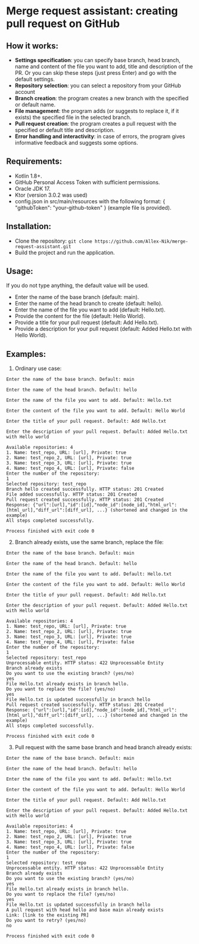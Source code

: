 # Merge request assistant: creating pull request on GitHub

## How it works:
- **Settings specification**: you can specify base branch, head branch, name and content of the file you want to add, title and description of the PR. Or you can skip these steps (just press Enter) and go with the default settings.
- **Repository selection**: you can select a repository from your GitHub account
- **Branch creation**: the program creates a new branch with the specified or default name.
- **File management**: the program adds (or suggests to replace it, if it exists) the specified file in the selected branch.
- **Pull request creation**: the program creates a pull request with the specified or default title and description.
- **Error handling and interactivity**: in case of errors, the program gives informative feedback and suggests some options.

## Requirements:
- Kotlin 1.8+.
- GitHub Personal Access Token with sufficient permissions.
- Oracle JDK 17.
- Ktor (version 3.0.2 was used)
- config.json in src/main/resources with the following format:
{
  "githubToken": "your-github-token"
}
(example file is provided).

## Installation:
- Clone the repository:
`git clone https://github.com/Allex-Nik/merge-request-assistant.git`
- Build the project and run the application.

## Usage:
If you do not type anything, the default value will be used.
- Enter the name of the base branch (default: main).
- Enter the name of the head branch to create (default: hello).
- Enter the name of the file you want to add (default: Hello.txt).
- Provide the content for the file (default: Hello World).
- Provide a title for your pull request (default: Add Hello.txt).
- Provide a description for your pull request (default: Added Hello.txt with Hello World).

## Examples:
1. Ordinary use case:
```
Enter the name of the base branch. Default: main

Enter the name of the head branch. Default: hello

Enter the name of the file you want to add. Default: Hello.txt

Enter the content of the file you want to add. Default: Hello World

Enter the title of your pull request. Default: Add Hello.txt

Enter the description of your pull request. Default: Added Hello.txt with Hello world

Available repositories: 4
1. Name: test_repo, URL: [url], Private: true
2. Name: test_repo_2, URL: [url], Private: true
3. Name: test_repo_3, URL: [url], Private: true
4. Name: test_repo_4, URL: [url], Private: false
Enter the number of the repository: 
1
Selected repository: test_repo
Branch hello created successfully. HTTP status: 201 Created
File added successfully. HTTP status: 201 Created
Pull request created successfully. HTTP status: 201 Created
Response: {"url":[url],"id":[id],"node_id":[node_id],"html_url":[html_url],"diff_url":[diff_url], ...} (shortened and changed in the example)
All steps completed successfully.

Process finished with exit code 0
```

2. Branch already exists, use the same branch, replace the file:
```
Enter the name of the base branch. Default: main

Enter the name of the head branch. Default: hello

Enter the name of the file you want to add. Default: Hello.txt

Enter the content of the file you want to add. Default: Hello World

Enter the title of your pull request. Default: Add Hello.txt

Enter the description of your pull request. Default: Added Hello.txt with Hello world

Available repositories: 4
1. Name: test_repo, URL: [url], Private: true
2. Name: test_repo_2, URL: [url], Private: true
3. Name: test_repo_3, URL: [url], Private: true
4. Name: test_repo_4, URL: [url], Private: false
Enter the number of the repository: 
1
Selected repository: test_repo
Unprocessable entity. HTTP status: 422 Unprocessable Entity
Branch already exists
Do you want to use the existing branch? (yes/no)
yes
File Hello.txt already exists in branch hello.
Do you want to replace the file? (yes/no)
yes
File Hello.txt is updated successfully in branch hello
Pull request created successfully. HTTP status: 201 Created
Response: {"url":[url],"id":[id],"node_id":[node_id],"html_url":[html_url],"diff_url":[diff_url], ...} (shortened and changed in the example)
All steps completed successfully.

Process finished with exit code 0
```

3. Pull request with the same base branch and head branch already exists:
```
Enter the name of the base branch. Default: main

Enter the name of the head branch. Default: hello

Enter the name of the file you want to add. Default: Hello.txt

Enter the content of the file you want to add. Default: Hello World

Enter the title of your pull request. Default: Add Hello.txt

Enter the description of your pull request. Default: Added Hello.txt with Hello world

Available repositories: 4
1. Name: test_repo, URL: [url], Private: true
2. Name: test_repo_2, URL: [url], Private: true
3. Name: test_repo_3, URL: [url], Private: true
4. Name: test_repo_4, URL: [url], Private: false
Enter the number of the repository: 
1
Selected repository: test_repo
Unprocessable entity. HTTP status: 422 Unprocessable Entity
Branch already exists
Do you want to use the existing branch? (yes/no)
yes
File Hello.txt already exists in branch hello.
Do you want to replace the file? (yes/no)
yes
File Hello.txt is updated successfully in branch hello
A pull request with head hello and base main already exists
Link: [link to the existing PR]
Do you want to retry? (yes/no)
no

Process finished with exit code 0
```
